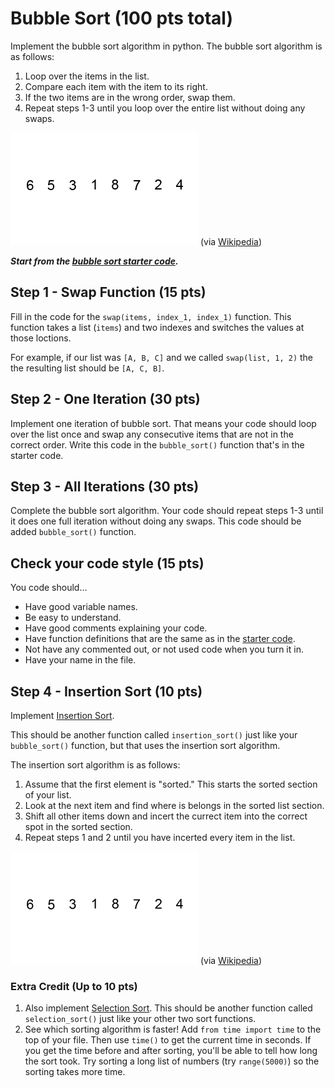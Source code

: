 # Bubble Sort (100 pts total)

Implement the bubble sort algorithm in python. The bubble sort algorithm is as follows:

1. Loop over the items in the list.
1. Compare each item with the item to its right.
1. If the two items are in the wrong order, swap them.
1. Repeat steps 1-3 until you loop over the entire list without doing any swaps.

![bubble sort](/images/Bubble-sort-example.gif)
(via [Wikipedia](http://en.wikipedia.org/wiki/Bubble_sort))

_**Start from the [bubble sort starter code](BubbleSort.py).**_

## Step 1 - Swap Function (15 pts)

Fill in the code for the `swap(items, index_1, index_1)` function.
This function takes a list (`items`) and two indexes and switches the values at those loctions.

For example, if our list was `[A, B, C]` and we called `swap(list, 1, 2)` the the resulting list should be `[A, C, B]`.

## Step 2 - One Iteration (30 pts)

Implement one iteration of bubble sort.
That means your code should loop over the list once and swap any consecutive items that are not in the correct order.
Write this code in the `bubble_sort()` function that's in the starter code.

## Step 3 - All Iterations (30 pts)

Complete the bubble sort algorithm.
Your code should repeat steps 1-3 until it does one full iteration without doing any swaps.
This code should be added `bubble_sort()` function.

## Check your code style (15 pts)

You code should...

* Have good variable names.
* Be easy to understand.
* Have good comments explaining your code.
* Have function definitions that are the same as in the [starter code](BubbleSort.py).
* Not have any commented out, or not used code when you turn it in.
* Have your name in the file.

## Step 4 - Insertion Sort (10 pts)

Implement [Insertion Sort](http://en.wikipedia.org/wiki/Insertion_sort).

This should be another function called `insertion_sort()` just like your `bubble_sort()` function, but that uses the insertion sort algorithm.

The insertion sort algorithm is as follows:

1. Assume that the first element is "sorted." This starts the sorted section of your list.
1. Look at the next item and find where is belongs in the sorted list section.
1. Shift all other items down and incert the currect item into the correct spot in the sorted section.
1. Repeat steps 1 and 2 until you have incerted every item in the list.

![insertion sort](/images/Insertion-sort-example.gif)
(via [Wikipedia](http://en.wikipedia.org/wiki/Insertion_sort))

### Extra Credit (Up to 10 pts)

1. Also implement [Selection Sort](http://en.wikipedia.org/wiki/Selection_sort).
This should be another function called `selection_sort()` just like your other two sort functions.
1. See which sorting algorithm is faster!
Add `from time import time` to the top of your file.
Then use `time()` to get the current time in seconds.
If you get the time before and after sorting, you'll be able to tell how long the sort took.
Try sorting a long list of numbers (try `range(5000)`) so the sorting takes more time.